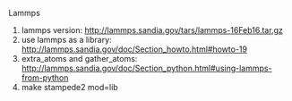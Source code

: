 Lammps 

1. lammps version: http://lammps.sandia.gov/tars/lammps-16Feb16.tar.gz
2. use lammps as a library: http://lammps.sandia.gov/doc/Section_howto.html#howto-19
3. extra_atoms and gather_atoms: http://lammps.sandia.gov/doc/Section_python.html#using-lammps-from-python
3. make stampede2 mod=lib


